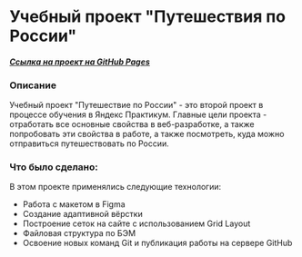 # **Учебный проект "Путешествия по России"**

#### *[Ссылка на проект на GitHub Pages](https://aleksandradolgushina.github.io/russian-travel/ "Путешествия по России")*


### Описание
Учебный проект "Путешествие по России" - это второй проект в процессе обучения в Яндекс Практикум. Главные цели проекта - отработать все основные свойства в веб-разработке, а также попробовать эти свойства в работе, а также посмотреть, куда можно отправиться путешествовать по России. 

### Что было сделано:
В этом проекте применялись следующие технологии:
* Работа с макетом в Figma
* Создание адаптивной вёрстки
* Построение сеток на сайте с использованием Grid Layout
* Файловая структура по БЭМ
* Освоение новых команд Git и публикация работы на сервере GitHub
